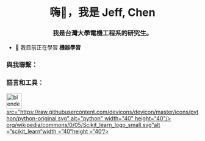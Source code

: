 <h1 align="center">嗨👋，我是 Jeff, Chen</h1>
<h3 align="center">我是台灣大學電機工程系的研究生。 </h3>

- 🌱 我目前正在學習 **機器學習**

<h3 align="left">與我聯繫：</h3>
<p align="left">
</p>

<h3 align="left">語言和工具：</h3>
<p align="left"> <a href="https://www.arduino="b" targetno. src="https://cdn.worldvectorlogo.com/logos/arduino-1.svg" alt="arduino" width="40" height="40"/> </a> <a href="https://www.blender.org/" target="_blank" rel="noreferrer"> <img src="https://download.blender.org/branding/community/blender_community_badge_white.svg" alt="blender" width="40" height="40"/> </a> <a href="https://www.docker.com/" target="_blank" rel="pnog; src="https://raw.githubusercontent.com/devicons/devicon/master/icons/docker/docker-original-wordmark.svg" alt="docker" width="40" height="40"/> </a> <a href="https://www.linux.org/" tar="_noblank" src="https://raw.githubusercontent.com/devicons/devicon/master/icons/linux/linux-original.svg" alt="linux" width="40" height="40"/> </a> <a href="https://www.mathworks.com/" errget="_blank" src="https://upload.wikimedia.org/wikipedia/commons/2/21/Matlab_Logo.png" alt="matlab" width="40" height="40"/> </a> <a href="https://www.python.org" target="_blank" rel="norefank" rel> src="https://raw.githubusercontent.com/devicons/devicon/master/icons/python/python-original.svg" alt="python" width="40" height="40"/> </a> <a href="https://pytorch.org/" target="_noankr" src="https://www.vectorlogo.zone/logos/pytorch/pytorch-icon.svg" alt="pytorch" width="40" height="40"/> </a> <a href="https://scikit-learn.org/" target="_blank" rel>org/wikipedia/commons/0/05/Scikit_learn_logo_small.svg“alt =”scikit_learn“width =”40“height =”40“/> </a> </p>
